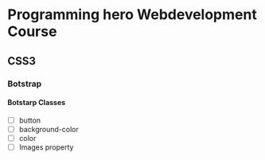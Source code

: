 # Programming hero Webdevelopment Course

## CSS3
### Botstrap


#### Botstarp Classes
 - [ ] button
 - [ ] background-color
 - [ ] color
 - [ ] Images property